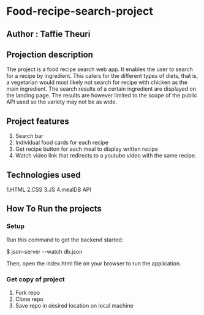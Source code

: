 # Food-recipe-search-project

## Author : Taffie Theuri


## Projection description

The project is a food recipe search web app. It enables the user to search for a recipe by ingredient. This caters for the different types of diets, that is, a vegetarian would most likely not search for recipe with chicken as the main ingredient. The search results of a certain ingredient are displayed on the landing page. The results are however limited to the scope of the public API used so the variety may not be as wide.

## Project features
1. Search bar
2. Individual food cards for each recipe
3. Get recipe button for each meal to display written recipe
4. Watch video link that redirects to a youtube video with the same recipe.

## Technologies used
1.HTML
2.CSS
3.JS
4.mealDB API

## How To Run the projects
### Setup
Run this command to get the backend started:

$ json-server --watch db.json

Then, open the index.html file on your browser to run the application.

### Get copy of project 
1. Fork repo
2. Clone repo 
3. Save repo in desired location on local machine





